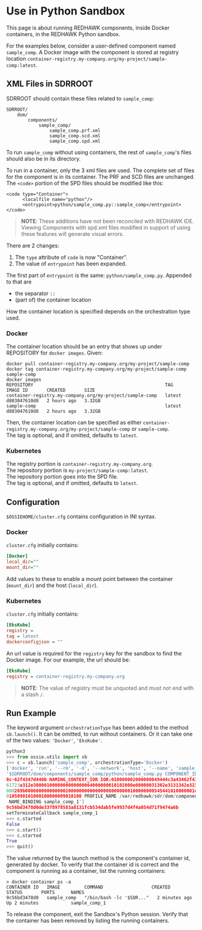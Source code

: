 # Use in Python Sandbox

This page is about running REDHAWK components, inside Docker containers, in the REDHAWK Python sandbox.

For the examples below, consider a user-defined component named `sample_comp`.  A Docker image with the component is stored at registry location `container-registry.my-company.org/my-project/sample-comp:latest`.  

## XML Files in SDRROOT

SDRROOT should contain these files related to `sample_comp`:
```
SDRROOT/
    dom/
        components/
            sample_comp/
                sample_comp.prf.xml
                sample_comp.scd.xml
                sample_comp.spd.xml
```
To run `sample_comp` without using containers, the rest of `sample_comp`'s files should also be in its directory.

To run in a container, only the 3 xml files are used.
The complete set of files for the component is in its container.
The PRF and SCD files are unchanged.
The `<code>` portion of the SPD files should be modified like this:
```
<code type="Container">
      <localfile name="python"/>
      <entrypoint>python/sample_comp.py::sample_comp</entrypoint>
</code>
```

> **NOTE**:  These additions have not been reconciled with REDHAWK IDE. Viewing Components with spd.xml files modified in support of using these features will generate visual errors.

There are 2 changes:

1. The `type` attribute of `code` is now "Container".
1. The value of `entrypoint` has been expanded.

The first part of `entrypoint` is the same:  `python/sample_comp.py`.
Appended to that are

- the separator `::`
- (part of) the container location

How the container location is specified depends on the orchestration type used.

### Docker

The container location should be an entry that shows up under REPOSITORY for `docker images`.  Given:
```
docker pull container-registry.my-company.org/my-project/sample-comp
docker tag container-registry.my-company.org/my-project/sample-comp sample-comp
docker images
REPOSITORY                                                 TAG       IMAGE ID       CREATED       SIZE
container-registry.my-company.org/my-project/sample-comp   latest    d803047610d8   2 hours ago   3.32GB
sample-comp                                                latest    d803047610d8   2 hours ago   3.32GB
```
Then, the container location can be specified as either `container-registry.my-company.org/my-project/sample-comp` or `sample-comp`.  
The tag is optional, and if omitted, defaults to `latest`.

### Kubernetes

The registry portion is `container-registry.my-company.org`.  
The repository portion is `my-project/sample-comp:latest`.  
The repository portion goes into the SPD file.  
The tag is optional, and if omitted, defaults to `latest`.

## Configuration

`$OSSIEHOME/cluster.cfg` contains configuration in INI syntax.

### Docker

`cluster.cfg` initially contains:
```ini
[Docker]
local_dir=""
mount_dir=""
```
Add values to these to enable a mount point between the container (`mount_dir`) and the host (`local_dir`).

### Kubernetes

`cluster.cfg` initially contains:
```ini
[EksKube]
registry = 
tag = latest
dockerconfigjson = ""
```
An url value is required for the `registry` key for the sandbox to find the Docker image.  For our example, the url should be:
```ini
[EksKube]
registry = container-registry.my-company.org
```

> **NOTE**:  The value of registry must be unquoted and must not end with a slash `/`.

## Run Example

The keyword argument `orchestrationType` has been added to the method `sb.launch()`.  It can be omitted, to run without containers.  Or it can take one of the two values:  `'Docker'`, `'EksKube'`.

```python
python3
>>> from ossie.utils import sb
>>> c = sb.launch('sample_comp', orchestrationType='Docker')
['docker', 'run', '--rm', '-d', '--network', 'host', '--name', 'sample_comp_1', 'my-project/sample_comp',
'$SDRROOT/dom/components/sample_comp/python/sample_comp.py COMPONENT_IDENTIFIER DCE:46b808af-ce9d-4763-a9
0c-62f4347d440b NAMING_CONTEXT_IOR IOR:010000002000000049444c3a43462f4170706c69636174696f6e52656769737472
61723a312e3000010000000000000064000000010102000e00000031302e3131342e32302e3138330067a70e000000feec3e8d610
000269b000000000000000200000000000000080000000100000000545441010000001c0000000100000001000100010000000100
0105090101000100000009010100 PROFILE_NAME /var/redhawk/sdr/dom/components/sample_comp/sample_comp.spd.xml
 NAME_BINDING sample_comp_1']
9c56bd3478d0de3378978583a8131fcb534dab5fe9937d4f4a054d71f9474a6b
setTerminateCallback sample_comp_1
>>> c.started
False
>>> c.start()
>>> c.started
True
>>> quit()
```
The value returned by the launch method is the component's container id, generated by docker.
To verify that the container id is correct and the component is running as a container, list the running containers:
```
> docker container ps -a
CONTAINER ID   IMAGE         COMMAND                  CREATED         STATUS       PORTS      NAMES
9c56bd3478d0   sample_comp   "/bin/bash -lc '$SDR..."   2 minutes ago   Up 2 minutes            sample_comp_1
```
To release the component, exit the Sandbox's Python session.
Verify that the container has been removed by listing the running containers.
